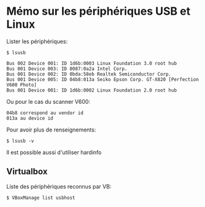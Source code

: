 # Mémo sur les périphériques USB et Linux

Lister les périphériques:

	$ lsusb

	Bus 002 Device 001: ID 1d6b:0003 Linux Foundation 3.0 root hub
	Bus 001 Device 003: ID 8087:0a2a Intel Corp. 
	Bus 001 Device 002: ID 0bda:58eb Realtek Semiconductor Corp. 
	Bus 001 Device 005: ID 04b8:013a Seiko Epson Corp. GT-X820 [Perfection V600 Photo]
	Bus 001 Device 001: ID 1d6b:0002 Linux Foundation 2.0 root hub

Ou pour le cas du scanner V600:

	04b8 correspond au vendor id
	013a au device id

Pour avoir plus de renseignements:

	$ lsusb -v

Il est possible aussi d'utiliser hardinfo

## Virtualbox

Liste des périphériques reconnus par VB:

	$ VBoxManage list usbhost
